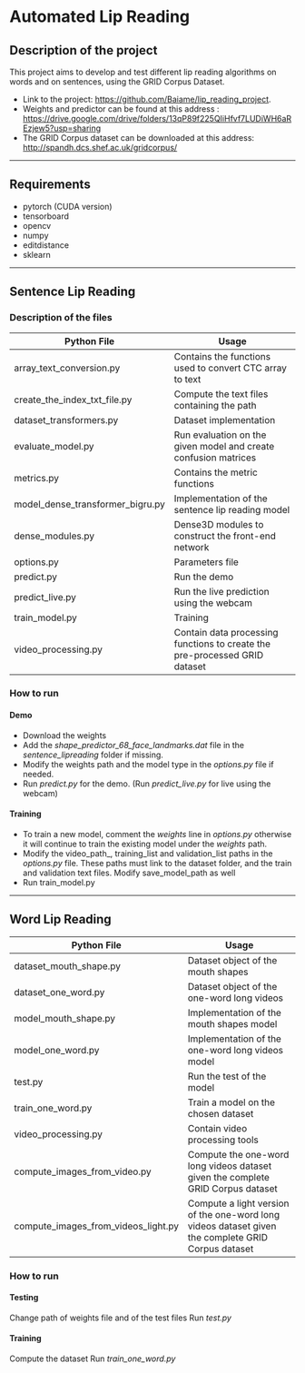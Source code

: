 # Automated Lip Reading
## Description of the project
This project aims to develop and test different lip reading algorithms on words and on sentences, using the GRID Corpus Dataset.
- Link to the project: https://github.com/Baiame/lip_reading_project.
- Weights and predictor can be found at this address : https://drive.google.com/drive/folders/13qP89f225QIiHfvf7LUDiWH6aREzjew5?usp=sharing
- The GRID Corpus dataset can be downloaded at this address: http://spandh.dcs.shef.ac.uk/gridcorpus/
------------------------------------
## Requirements
- pytorch (CUDA version)
- tensorboard
- opencv
- numpy
- editdistance
- sklearn

------------------------------------
## Sentence Lip Reading
### Description of the files
|Python File|Usage|
|--- | ---|
|array_text_conversion.py|Contains the functions used to convert CTC array to text|
|create_the_index_txt_file.py|Compute the text files containing the path|
|dataset_transformers.py|Dataset implementation|
|evaluate_model.py|Run evaluation on the given model and create confusion matrices|
|metrics.py|Contains the metric functions|
|model_dense_transformer_bigru.py|Implementation of the sentence lip reading model|
|dense_modules.py|Dense3D modules to construct the front-end network|
|options.py|Parameters file|
|predict.py|Run the demo|
|predict_live.py|Run the live prediction using the webcam|
|train_model.py|Training|
|video_processing.py|Contain data processing functions to create the pre-processed GRID dataset|

### How to run
#### Demo
- Download the weights
- Add the _shape_predictor_68_face_landmarks.dat_ file in the _sentence_lipreading_ folder if missing.
- Modify the weights path and the model type in the _options.py_ file if needed.
- Run _predict.py_ for the demo.
(Run _predict_live.py_ for live  using the webcam)

#### Training
- To train a new model, comment the _weights_ line in _options.py_ otherwise it will continue to train the existing model under the _weights_ path.
- Modify the video_path_, training_list and validation_list paths in the _options.py_ file. These paths must link to the dataset folder, and the train and validation text files. Modify save_model_path as well
- Run train_model.py

-----------------------------------
## Word Lip Reading
|Python File|Usage|
|--- | ---|
|dataset_mouth_shape.py|Dataset object of the mouth shapes|
|dataset_one_word.py|Dataset object of the one-word long videos|
|model_mouth_shape.py|Implementation of the mouth shapes model|
|model_one_word.py|Implementation of the one-word long videos model|
|test.py|Run the test of the model|
|train_one_word.py|Train a model on the chosen dataset|
|video_processing.py|Contain video processing tools|
|compute_images_from_video.py|Compute the one-word long videos dataset given the complete GRID Corpus dataset|
|compute_images_from_videos_light.py|Compute a light version of the one-word long videos dataset given the complete GRID Corpus dataset|

### How to run
#### Testing
Change path of weights file and of the test files
Run _test.py_
#### Training
Compute the dataset
Run _train_one_word.py_

